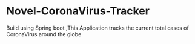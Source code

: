 # Novel-CoronaVirus-Tracker
Build using Spring boot ,This Application tracks the current total cases of CoronaVirus around the globe
